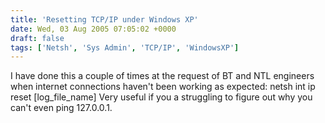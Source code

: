 ```yaml
---
title: 'Resetting TCP/IP under Windows XP'
date: Wed, 03 Aug 2005 07:05:02 +0000
draft: false
tags: ['Netsh', 'Sys Admin', 'TCP/IP', 'WindowsXP']
---
```


I have done this a couple of times at the request of BT and NTL engineers when internet connections haven't been working as expected: netsh int ip reset \[log\_file\_name\] Very useful if you a struggling to figure out why you can't even ping 127.0.0.1.